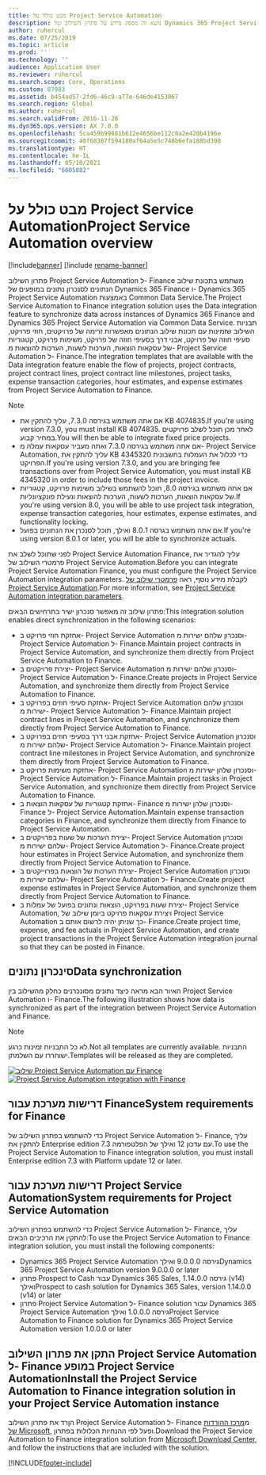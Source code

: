 ```yaml
---
title: מבט כולל על Project Service Automation
description: נושא זה מספק מידע על פתרון השילוב של Dynamics 365 Project Service Automation אל Dynamics 365 Finance.
author: ruhercul
ms.date: 07/25/2019
ms.topic: article
ms.prod: ''
ms.technology: ''
audience: Application User
ms.reviewer: ruhercul
ms.search.scope: Core, Operations
ms.custom: 87983
ms.assetid: b454ad57-2fd6-46c9-a77e-646de4153067
ms.search.region: Global
ms.author: ruhercul
ms.search.validFrom: 2016-11-28
ms.dyn365.ops.version: AX 7.0.0
ms.openlocfilehash: 5ca459b99881b612e4656be112c8a2e420b4196e
ms.sourcegitcommit: 40f68387f594180af64a5e5c748b6efa188bd300
ms.translationtype: HT
ms.contentlocale: he-IL
ms.lasthandoff: 05/10/2021
ms.locfileid: "6005882"
---
```

# <a name="project-service-automation-overview"></a><span data-ttu-id="39ae5-103">מבט כולל על Project Service Automation</span><span class="sxs-lookup"><span data-stu-id="39ae5-103">Project Service Automation overview</span></span>

[!include[banner](../includes/banner.md)]
[!include [rename-banner](~/includes/cc-data-platform-banner.md)]

<span data-ttu-id="39ae5-104">פתרון השילוב Project Service Automation ל- Finance משתמש בתכונת שילוב הנתונים לסנכרון נתונים במופעים של Dynamics 365 Finance ו- Dynamics 365 Project Service Automation באמצעות Common Data Service.</span><span class="sxs-lookup"><span data-stu-id="39ae5-104">The Project Service Automation to Finance integration solution uses the Data integration feature to synchronize data across instances of Dynamics 365 Finance and Dynamics 365 Project Service Automation via Common Data Service.</span></span> <span data-ttu-id="39ae5-105">תבניות השילוב שזמינות עם תכונת שילוב הנתונים מאפשרות זרימה של פרויקטים, חוזי פרויקט, סעיפי חוזה של פרויקט, אבני דרך בסעיפי חוזה של פרויקט, משימות פרויקט, קטגוריות של עסקאות הוצאות, הערכות לשעות, הערכות להוצאות מ- Project Service Automation ל- Finance.</span><span class="sxs-lookup"><span data-stu-id="39ae5-105">The integration templates that are available with the Data integration feature enable the flow of projects, project contracts, project contract lines, project contract line milestones, project tasks, expense transaction categories, hour estimates, and expense estimates from Project Service Automation to Finance.</span></span>

> [!NOTE]
> - <span data-ttu-id="39ae5-106">אם אתה משתמש בגירסה 7.3.0, עליך להתקין את KB 4074835.</span><span class="sxs-lookup"><span data-stu-id="39ae5-106">If you're using version 7.3.0, you must install KB 4074835.</span></span> <span data-ttu-id="39ae5-107">לאחר מכן תוכל לשלב פרויקטים במחיר קבוע.</span><span class="sxs-lookup"><span data-stu-id="39ae5-107">You will then be able to integrate fixed price projects.</span></span>
> - <span data-ttu-id="39ae5-108">אם אתה משתמש בגירסה 7.3.0 ואתה מעביר עסקאות עמלה מ- Project Service Automation, עליך להתקין את KB 4345320 כדי לכלול את העמלות בחשבונית הפרויקט.</span><span class="sxs-lookup"><span data-stu-id="39ae5-108">If you're using version 7.3.0, and you are bringing fee transactions over from Project Service Automation, you must install KB 4345320 in order to include those fees in the project invoice.</span></span>
> - <span data-ttu-id="39ae5-109">אם אתה משתמש בגירסה 8.0, תוכל להשתמש בשילוב משימות פרויקט, קטגוריות של עסקאות הוצאות, הערכות לשעות, הערכות להוצאות ונעילת פונקציונליות.</span><span class="sxs-lookup"><span data-stu-id="39ae5-109">If you're using version 8.0, you will be able to use project task integration, expense transaction categories, hour estimates, expense estimates, and functionality locking.</span></span>
> - <span data-ttu-id="39ae5-110">אם אתה משתמש בגרסה 8.0.1 ואילך, תוכל לסנכרן את הנתונים בפועל.</span><span class="sxs-lookup"><span data-stu-id="39ae5-110">If you're using version 8.0.1 or later, you will be able to synchronize actuals.</span></span>

<span data-ttu-id="39ae5-111">לפני שתוכל לשלב את Project Service Automation Finance, עליך להגדיר את פרמטרי השילוב של Project Service Automation.</span><span class="sxs-lookup"><span data-stu-id="39ae5-111">Before you can integrate Project Service Automation Finance, you must configure the Project Service Automation integration parameters.</span></span> <span data-ttu-id="39ae5-112">לקבלת מידע נוסף, ראה [פרמטרי שילוב של Project Service Automation](PSA-parameters.md).</span><span class="sxs-lookup"><span data-stu-id="39ae5-112">For more information, see [Project Service Automation integration parameters](PSA-parameters.md).</span></span>

<span data-ttu-id="39ae5-113">פתרון שילוב זה מאפשר סנכרון ישיר בתרחישים הבאים:</span><span class="sxs-lookup"><span data-stu-id="39ae5-113">This integration solution enables direct synchronization in the following scenarios:</span></span>

- <span data-ttu-id="39ae5-114">אחזקת חוזי פרויקט ב- Project Service Automation וסנכרון שלהם ישירות מ- Project Service Automation ל- Finance.</span><span class="sxs-lookup"><span data-stu-id="39ae5-114">Maintain project contracts in Project Service Automation, and synchronize them directly from Project Service Automation to Finance.</span></span>
- <span data-ttu-id="39ae5-115">יצירת פרויקטים ב- Project Service Automation וסנכרון שלהם ישירות מ- Project Service Automation ל- Finance.</span><span class="sxs-lookup"><span data-stu-id="39ae5-115">Create projects in Project Service Automation, and synchronize them directly from Project Service Automation to Finance.</span></span>
- <span data-ttu-id="39ae5-116">אחזקת סעיפי חוזים בפרויקט ב- Project Service Automation וסנכרון שלהם ישירות מ- Project Service Automation ל- Finance.</span><span class="sxs-lookup"><span data-stu-id="39ae5-116">Maintain project contract lines in Project Service Automation, and synchronize them directly from Project Service Automation to Finance.</span></span>
- <span data-ttu-id="39ae5-117">אחזקת אבני דרך בסעיפי חוזים בפרויקט ב- Project Service Automation וסנכרון שלהם ישירות מ- Project Service Automation ל- Finance.</span><span class="sxs-lookup"><span data-stu-id="39ae5-117">Maintain project contract line milestones in Project Service Automation, and synchronize them directly from Project Service Automation to Finance.</span></span>
- <span data-ttu-id="39ae5-118">אחזקת משימות פרויקט ב- Project Service Automation וסנכרון שלהן ישירות מ- Project Service Automation ל- Finance.</span><span class="sxs-lookup"><span data-stu-id="39ae5-118">Maintain project tasks in Project Service Automation, and synchronize them directly from Project Service Automation to Finance.</span></span>
- <span data-ttu-id="39ae5-119">אחזקת קטגוריות של עסקאות הוצאות ב- Finance וסנכרון שלהן ישירות מ- Finance ל- Project Service Automation.</span><span class="sxs-lookup"><span data-stu-id="39ae5-119">Maintain expense transaction categories in Finance, and synchronize them directly from Finance to Project Service Automation.</span></span>
- <span data-ttu-id="39ae5-120">יצירת הערכות של שעות בפרויקטים ב- Project Service Automation וסנכרון שלהם ישירות מ- Project Service Automation ל- Finance.</span><span class="sxs-lookup"><span data-stu-id="39ae5-120">Create project hour estimates in Project Service Automation, and synchronize them directly from Project Service Automation to Finance.</span></span>
- <span data-ttu-id="39ae5-121">יצירת הערכות של הוצאות בפרוייקטים ב- Project Service Automation וסנכרון שלהם ישירות מ- Project Service Automation ל- Finance.</span><span class="sxs-lookup"><span data-stu-id="39ae5-121">Create project expense estimates in Project Service Automation, and synchronize them directly from Project Service Automation to Finance.</span></span>
- <span data-ttu-id="39ae5-122">יצירת שעות בפרויקט, הוצאות ונתונים בפועל של עמלות ב- Project Service Automation, ויצירת עסקאות פרויקט ביומן שילוב של Project Service Automation כך שניתן יהיה לרשום אותם ב- Finance.</span><span class="sxs-lookup"><span data-stu-id="39ae5-122">Create project time, expense, and fee actuals in Project Service Automation, and create project transactions in the Project Service Automation integration journal so that they can be posted in Finance.</span></span>

## <a name="data-synchronization"></a><span data-ttu-id="39ae5-123">‏‏סינכרון נתונים</span><span class="sxs-lookup"><span data-stu-id="39ae5-123">Data synchronization</span></span>

<span data-ttu-id="39ae5-124">האיור הבא מראה כיצד נתונים מסונכרנים כחלק מהשילוב בין Project Service Automation ו- Finance.</span><span class="sxs-lookup"><span data-stu-id="39ae5-124">The following illustration shows how data is synchronized as part of the integration between Project Service Automation and Finance.</span></span>

> [!NOTE]
> <span data-ttu-id="39ae5-125">לא כל התבניות זמינות כרגע.</span><span class="sxs-lookup"><span data-stu-id="39ae5-125">Not all templates are currently available.</span></span> <span data-ttu-id="39ae5-126">התבניות ישוחררו עם השלמתן.</span><span class="sxs-lookup"><span data-stu-id="39ae5-126">Templates will be released as they are completed.</span></span>

<span data-ttu-id="39ae5-127">[![שילוב Project Service Automation עם Finance](./media/PSA-integration.png)](./media/PSA-integration.png)</span><span class="sxs-lookup"><span data-stu-id="39ae5-127">[![Project Service Automation integration with Finance](./media/PSA-integration.png)](./media/PSA-integration.png)</span></span>

## <a name="system-requirements-for-finance"></a><span data-ttu-id="39ae5-128">דרישות מערכת עבור Finance</span><span class="sxs-lookup"><span data-stu-id="39ae5-128">System requirements for Finance</span></span>

<span data-ttu-id="39ae5-129">כדי להשתמש בפתרון השילוב של Project Service Automation ל- Finance, עליך להתקין את Enterprise edition 7.3 עם עדכון 12 ואילך של הפלטפורמה.</span><span class="sxs-lookup"><span data-stu-id="39ae5-129">To use the Project Service Automation to Finance integration solution, you must install Enterprise edition 7.3 with Platform update 12 or later.</span></span>

## <a name="system-requirements-for-project-service-automation"></a><span data-ttu-id="39ae5-130">דרישות מערכת עבור Project Service Automation</span><span class="sxs-lookup"><span data-stu-id="39ae5-130">System requirements for Project Service Automation</span></span>

<span data-ttu-id="39ae5-131">כדי להשתמש בפתרון השילוב Project Service Automation ל- Finance, עליך להתקין את הרכיבים הבאים:</span><span class="sxs-lookup"><span data-stu-id="39ae5-131">To use the Project Service Automation to Finance integration solution, you must install the following components:</span></span>

- <span data-ttu-id="39ae5-132">Dynamics 365 Project Service Automation גירסה 9.0.0.0 ואילך</span><span class="sxs-lookup"><span data-stu-id="39ae5-132">Dynamics 365 Project Service Automation version 9.0.0.0 or later</span></span>
- <span data-ttu-id="39ae5-133">פתרון Prospect to Cash עבור Dynamics 365 Sales, גירסה 1.14.0.0 (v14) ואילך</span><span class="sxs-lookup"><span data-stu-id="39ae5-133">Prospect to cash solution for Dynamics 365 Sales, version 1.14.0.0 (v14) or later</span></span>
- <span data-ttu-id="39ae5-134">פתרון Project Service Automation ל- Finance solution עבור Dynamics 365 Project Service Automation גירסה 1.0.0.0 ואילך</span><span class="sxs-lookup"><span data-stu-id="39ae5-134">Project Service Automation to Finance solution for Dynamics 365 Project Service Automation version 1.0.0.0 or later</span></span>

## <a name="install-the-project-service-automation-to-finance-integration-solution-in-your-project-service-automation-instance"></a><span data-ttu-id="39ae5-135">התקן את פתרון השילוב Project Service Automation ל- Finance במופע Project Service Automation</span><span class="sxs-lookup"><span data-stu-id="39ae5-135">Install the Project Service Automation to Finance integration solution in your Project Service Automation instance</span></span>

<span data-ttu-id="39ae5-136">הןרד את פתרון השילוב Project Service Automation ל- Finance מ[מרכז ההורדות של Microsoft](https://www.microsoft.com/download/details.aspx?id=57016), ופעל לפי ההנחיות הכלולות בפתרון.</span><span class="sxs-lookup"><span data-stu-id="39ae5-136">Download the Project Service Automation to Finance integration solution from [Microsoft Download Center](https://www.microsoft.com/download/details.aspx?id=57016), and follow the instructions that are included with the solution.</span></span>


[!INCLUDE[footer-include](../includes/footer-banner.md)]